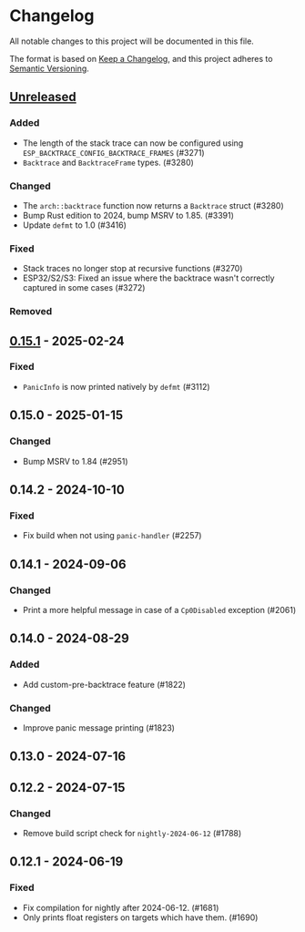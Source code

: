 # Changelog

All notable changes to this project will be documented in this file.

The format is based on [Keep a Changelog](https://keepachangelog.com/en/1.0.0/),
and this project adheres to [Semantic Versioning](https://semver.org/spec/v2.0.0.html).

## [Unreleased]

### Added

- The length of the stack trace can now be configured using `ESP_BACKTRACE_CONFIG_BACKTRACE_FRAMES` (#3271)
- `Backtrace` and `BacktraceFrame` types. (#3280)

### Changed

- The `arch::backtrace` function now returns a `Backtrace` struct (#3280)
- Bump Rust edition to 2024, bump MSRV to 1.85. (#3391)
- Update `defmt` to 1.0 (#3416)

### Fixed

- Stack traces no longer stop at recursive functions (#3270)
- ESP32/S2/S3: Fixed an issue where the backtrace wasn't correctly captured in some cases (#3272)

### Removed


## [0.15.1] - 2025-02-24

### Fixed

- `PanicInfo` is now printed natively by `defmt` (#3112)

## 0.15.0 - 2025-01-15

### Changed

- Bump MSRV to 1.84 (#2951)

## 0.14.2 - 2024-10-10

### Fixed

- Fix build when not using `panic-handler` (#2257)

## 0.14.1 - 2024-09-06

### Changed

- Print a more helpful message in case of a `Cp0Disabled` exception (#2061)

## 0.14.0 - 2024-08-29

### Added

- Add custom-pre-backtrace feature (#1822)

### Changed

- Improve panic message printing (#1823)

## 0.13.0 - 2024-07-16

## 0.12.2 - 2024-07-15

### Changed

- Remove build script check for `nightly-2024-06-12` (#1788)

## 0.12.1 - 2024-06-19

### Fixed

- Fix compilation for nightly after 2024-06-12. (#1681)
- Only prints float registers on targets which have them. (#1690)

[0.15.1]: https://github.com/esp-rs/esp-hal/releases/tag/esp-backtrace-v0.15.1
[Unreleased]: https://github.com/esp-rs/esp-hal/compare/esp-backtrace-v0.15.1...HEAD
